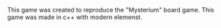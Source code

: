 This game was created to reproduce the "Mysterium" board game. This game was made in c++ with modern elemenst.
